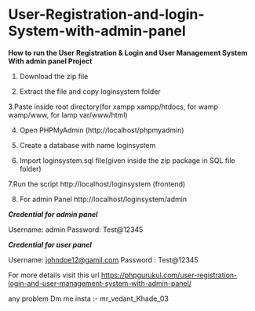# User-Registration-and-login-System-with-admin-panel

****How to run the User Registration & Login and User Management System With admin panel Project****

1. Download the  zip file

2. Extract the file and copy loginsystem folder

3.Paste inside root directory(for xampp xampp/htdocs, for wamp wamp/www, for lamp var/www/html)

4. Open PHPMyAdmin (http://localhost/phpmyadmin)

5. Create a database with name loginsystem

6. Import loginsystem.sql file(given inside the zip package in SQL file folder)

7.Run the script http://localhost/loginsystem (frontend)

8. For admin Panel http://localhost/loginsystem/admin

*********************************Credential for admin panel*********************************

Username: admin
Password: Test@12345

*********************************Credential for user panel*********************************

Username: johndoe12@gamil.com
Password : Test@12345

For more details visit this url https://phpgurukul.com/user-registration-login-and-user-management-system-with-admin-panel/

any problem Dm me insta :- mr_vedant_Khade_03
